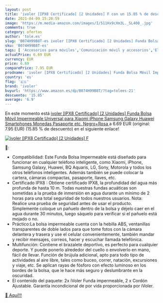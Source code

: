 ```yaml
---
layout: post
title: 'ivoler [IPX8 Certificado] [2 Unidades] F con un 15.85 % de descuento'
date: 2021-04-09 15:20:59
image: 'https://m.media-amazon.com/images/I/511Hx9cXm3L._SL400_.jpg'
comments: true
category: ofertas
author: 'tole.es'
slug: 'B074H99B8T-es ivoler [IPX8 Certificado] [2 Unidades] Funda Bolsa Móvil...'
sku: 'B074H99B8T-es'
tags: [ 'Accesorios para móviles','Comunicación móvil y accesorios','Electrónica','Fundas y carcasas para teléfonos móviles','iphone','ivoler', ]
actualPrice: 6.69 EUR
currency: EUR
price: 6.69
comparePrice: 7.95 EUR
prodname: 'ivoler [IPX8 Certificado] [2 Unidades] Funda Bolsa Móvil Impermeable Universal para Xiaomi  iPhone  Samsung Galaxy  Huawei  Smartphones  Monedas  Pasaporte  etc.  Negro+Rosa '
country: 'es'
flag: '🇪🇸'
brand: 'ivoler'
buyurl: 'https://www.amazon.es/dp/B074H99B8T/?tag=tolees-21'
descuento: '15.85'
average: '6.9'
---
```


En este momento está [ivoler [IPX8 Certificado] [2 Unidades] Funda Bolsa Móvil Impermeable Universal para Xiaomi  iPhone  Samsung Galaxy  Huawei  Smartphones  Monedas  Pasaporte  etc.  Negro+Rosa ](https://www.amazon.es/dp/B074H99B8T/?tag=tolees-21) a 6.69 EUR (original: 7.95 EUR) (15.85 %  de descuento) en el siguiente enlace!

[![ivoler [IPX8 Certificado] [2 Unidades] F](https://m.media-amazon.com/images/I/511Hx9cXm3L._SL400_.jpg)](https://www.amazon.es/dp/B074H99B8T/?tag=tolees-21)

🔎:

- Compatibilidad: Este Funda Bolsa Impermeable está diseñado para funcionar en cualquier teléfono inteligente, como Xiaomi, iPhone, Samsung Galaxy, Huawei, BQ Aquaris, LG, Sony, Motorola y todos los otros teléfonos inteligentes. Además también se puede colocar la cartera, cámaras compactas, pasaporte, llaves, etc.
- Certificado IPX8 : Obtiene certificado IPX8, la profundidad del agua más profunda de hasta 10 m. Todas nuestras fundas acuáticas son sometidas a la prueba de inmersión en agua durante un mínimo de 2 horas para una total seguridad de todos nuestros usuarios. Nota: Realice una prueba de seguridad antes de usar el producto. Simplemente coloque un pañuelo dentro de la bolsa y déjelo caer en el agua durante 30 minutos, luego sáquelo para verificar si el pañuelo está mojado o no.
- Práctico:La bolsa impermeable cuenta con la hebilla ABS, ventanillas transparentes de doble lados para que tome fotos con la cámara delantera y trasera y use el celular convenientemente, también mandar y recibir mensajes, correos, hacer y escuchar llamada telefónica.
- Multifunción: Contiene el brazalete deportivo, es perfecto para cualquier deporte. Y puede ponerlo alrededor del cuello o envolverlo en mano, fácil de llevar. Función de brújula adicional, apto para todo tipo de actividades al aire libre, tales como buceo, correr, natación, excursiones y viaje, etc. Se aplican rayas de fósforo con efecto luminoso en los bordes de la bolsa, que le hace más seguro y deslumbrante en la oscuridad.
- El contenido del paquete: 2x iVoler Funda impermeable, 2 x Cordón Ajustable. Garantía incondicional de por vida proporcionada por iVoler.

[🛒 Aquí!!!](https://www.amazon.es/dp/B074H99B8T/?tag=tolees-21)
